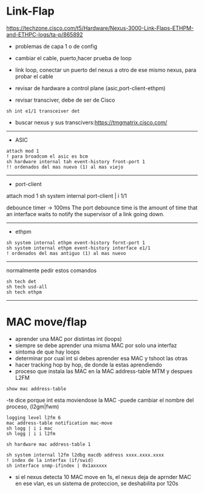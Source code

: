 # Link-Flap
https://techzone.cisco.com/t5/Hardware/Nexus-3000-Link-Flaps-ETHPM-and-ETHPC-logs/ta-p/865892
- problemas de capa 1 o de config

- cambiar el cable, puerto,hacer prueba de loop
- link loop, conectar un puerto del nexus a otro de ese mismo nexus, para probar el cable

- revisar de hardware a control plane (asic,port-client-ethpm)

- revisar transciver, debe de ser de Cisco
```
sh int e1/1 transceiver det
```
- buscar nexus y sus transcivers:https://tmgmatrix.cisco.com/

----
- ASIC
```
attach mod 1
! para broadcom el asic es bcm
sh hardware internal tah event-history front-port 1
!! ordenados del mas nuevo (1) al mas viejo
```
----
- port-client

attach mod 1
sh system internal port-client | i 1/1


debounce timer -> 100ms
The port debounce time is the amount of time that an interface waits to notify the supervisor of a link going down.

----
- ethpm
```
sh system internal ethpm event-history fornt-port 1
sh system internal ethpm event-history interface e1/1
! ordenados del mas antiguo (1) al mas nuevo
```
----
normalmente pedir estos comandos
```
sh tech det
sh tech usd-all
sh tech ethpm
```

----

# MAC move/flap

- aprender una MAC por distintas int (loops)
- siempre se debe aprender una misma MAC por solo una interfaz
- sintoma de que hay loops
- determinar por cual int si debes aprender esa MAC y tshoot las otras
 - hacer tracking hop by hop, de donde la estas aprendiendo
- proceso que instala las MAC en la MAC address-table MTM y despues L2FM
```
show mac address-table
```

-te dice porque int esta moviendose la MAC
-puede cambiar el nombre del proceso, (l2gm|fwm)
```
logging level l2fm 6
mac address-table notification mac-move
sh logg | i i mac
sh logg | i i l2fm
```
```
sh hardware mac address-table 1
```
```
sh system internal l2fm l2dbg macdb address xxxx.xxxx.xxxx
! index de la interfax (if/swid)
sh interface snmp-ifindex | 0x1axxxxx
```
- si el nexus detecta 10 MAC move en 1s, el nexus deja de aprnder MAC en ese vlan, es un sistema de proteccion, se deshabilita por 120s



 
